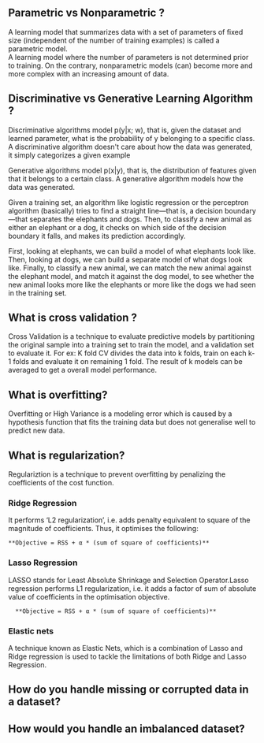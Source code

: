 ## Parametric vs Nonparametric ?</br>
A learning model that summarizes data with a set of parameters of fixed size (independent of the number of training examples) is called a parametric model.</br>
A learning model where the number of parameters is not determined prior to training. On the contrary, nonparametric models (can) become more and more complex with an increasing amount of data.

## Discriminative vs Generative Learning Algorithm ?</br>
Discriminative algorithms model p(y|x; w), that is, given the dataset and learned parameter, what is the probability of y belonging to a specific class. A discriminative algorithm doesn't care about how the data was generated, it simply categorizes a given example</br>

Generative algorithms model p(x|y), that is, the distribution of features given that it belongs to a certain class. A generative algorithm models how the data was generated.</br>

Given a training set, an algorithm like logistic regression or the perceptron algorithm (basically) tries to find a straight line—that is, a decision boundary—that separates the elephants and dogs. Then, to classify a new animal as either an elephant or a dog, it checks on which side of the decision boundary it falls, and makes its prediction accordingly.</br>

First, looking at elephants, we can build a model of what elephants look like. Then, looking at dogs, we can build a separate model of what dogs look like. Finally, to classify a new animal, we can match the new animal against the elephant model, and match it against the dog model, to see whether the new animal looks more like the elephants or more like the dogs we had seen in the training set.

## What is cross validation ?</br>

Cross Validation is a technique to evaluate predictive models by partitioning the original sample into a training set to train the model, and a validation set to evaluate it. For ex: K fold CV divides the data into k folds, train on each k-1 folds and evaluate it on remaining 1 fold. The result of k models can be averaged to get a overall model performance.

## What is overfitting?

Overfitting or High Variance is a modeling error which is caused by a hypothesis function that fits the training data
but does not generalise well to predict new data.

## What is regularization?

Regulariztion is a technique to prevent overfitting by penalizing the coefficients of
the cost function.

  ### Ridge Regression
  It performs ‘L2 regularization’, i.e. adds penalty equivalent to square
  of the magnitude of coefficients. Thus, it optimises the following:

    **Objective = RSS + α * (sum of square of coefficients)**

  ### Lasso Regression
  LASSO stands for Least Absolute Shrinkage and Selection Operator.Lasso regression performs L1 regularization, i.e. it adds a factor of
  sum of absolute value of coefficients in the optimisation objective.

      **Objective = RSS + α * (sum of square of coefficients)**

  ### Elastic nets
  A technique known as Elastic Nets, which is a combination of Lasso
  and Ridge regression is used to tackle the limitations of both Ridge and
  Lasso Regression.

## How do you handle missing or corrupted data in a dataset?


## How would you handle an imbalanced dataset?
